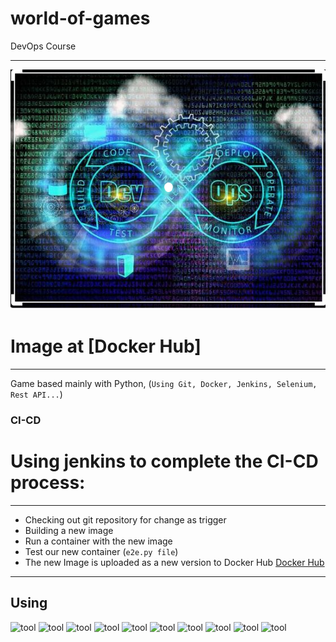 # world-of-games
DevOps Course

---
![World Of Games](devops1.png)
# Image at [Docker Hub]
---
Game based mainly with Python, (`Using Git, Docker, Jenkins, Selenium, Rest API...`)
### CI-CD 
# Using jenkins to complete the CI-CD process:
---
- Checking out git repository for change as trigger
- Building a new image
- Run a container with the new image
- Test our new container (`e2e.py file`)
- The new Image is uploaded as a new version to Docker Hub
[Docker Hub](https://hub.docker.com/repository/docker/avi0610/world_of_games)
---
## Using
![tool](https://d1q6f0aelx0por.cloudfront.net/product-logos/644d2f15-c5db-4731-a353-ace6235841fa-registry.png)
![tool](https://alternative.me/media/256/selenium-icon-r8to6r6vkc0esz9w-c.png) 
![tool](https://upload.wikimedia.org/wikipedia/commons/c/cd/GitHub-Mark-64px.png)
![tool](https://d1q6f0aelx0por.cloudfront.net/product-logos/f5326186-8ae7-425c-a78d-7192dabf75be-jenkins.png) 
![tool](https://upload.wikimedia.org/wikipedia/commons/c/c5/Git_Icon.svg)
![tool](https://upload.wikimedia.org/wikipedia/commons/thumb/9/93/Amazon_Web_Services_Logo.svg/320px-Amazon_Web_Services_Logo.svg.png)
![tool](https://upload.wikimedia.org/wikipedia/commons/thumb/3/3b/Grafana_icon.svg/231px-Grafana_icon.svg.png)
![tool](https://upload.wikimedia.org/wikipedia/commons/thumb/6/67/Kubernetes_logo.svg/320px-Kubernetes_logo.svg.png)
![tool](https://static.raymondcamden.com/images/logo-html.png) 
![tool](https://rt-ed.co.il/wp-content/uploads/2020/01/linux.ico) 
